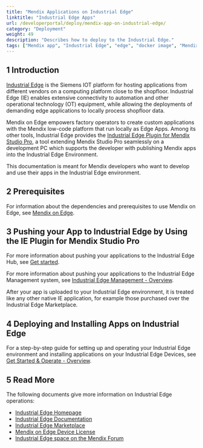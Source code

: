 ```yaml
---
title: "Mendix Applications on Industrial Edge"
linktitle: "Industrial Edge Apps"
url: /developerportal/deploy/mendix-app-on-industrial-edge/
category: "Deployment"
weight: 49
description: "Describes how to deploy to the Industrial Edge."
tags: ["Mendix app", "Industrial Edge", "edge", "docker image", "Mendix Buildpack"]
---
```


## 1 Introduction

[Industrial Edge](https://new.siemens.com/global/en/products/automation/topic-areas/industrial-edge/production-machines.html) is the Siemens IOT platform for hosting applications from different vendors on a computing platform close to the shopfloor. Industrial Edge (IE) enables extensive connectivity to automation and other operational technology (OT) equipment, while allowing the deployments of demanding edge applications to locally process shopfloor data.

Mendix on Edge empowers factory operators to create custom applications with the Mendix low-code platform that run locally as Edge Apps. Among its other tools, Industrial Edge provides the [Industrial Edge Plugin for Mendix Studio Pro](https://marketplace.mendix.com/link/component/218436), a tool extending Mendix Studio Pro seamlessly on a development PC which supports the developer with publishing Mendix apps into the Industrial Edge Environment.

This documentation is meant for Mendix developers who want to develop and use their apps in the Industrial Edge environment.

## 2 Prerequisites

For information about the dependencies and prerequisites to use Mendix on Edge, see [Mendix on Edge](https://docs.eu1.edge.siemens.cloud/develop_an_application/mendix/user_journey.html).

## 3 Pushing your App to Industrial Edge by Using the IE Plugin for Mendix Studio Pro

For more information about pushing your applications to the Industrial Edge Hub, see [Get started](https://docs.eu1.edge.siemens.cloud/get_started_and_operate/industrial_edge_hub/setup/ieh_index.html).

For more information about pushing your applications to the Industrial Edge Management system, see [Industrial Edge Management - Overview](https://docs.eu1.edge.siemens.cloud/develop_an_application/mendix/user_journey.html).

After your app is uploaded to your Industrial Edge environment, it is treated like any other native IE application, for example those purchased over the Industrial Edge Marketplace.

## 4 Deploying and Installing Apps on Industrial Edge

For a step-by-step guide for setting up and operating your Industrial Edge environment and installing applications on your Industrial Edge Devices, see [Get Started & Operate - Overview](https://docs.eu1.edge.siemens.cloud/get_started_and_operate/index.html).

## 5 Read More

The following documents give more information on Industrial Edge operations:

* [Industrial Edge Homepage](https://www.siemens.com/global/en/products/automation/topic-areas/industrial-edge.html)
* [Industrial Edge Documentation](https://docs.eu1.edge.siemens.cloud/index.html)
* [Industrial Edge Marketplace](https://www.dex.siemens.com/?selected=edge)
* [Mendix on Edge Device License](https://www.dex.siemens.com/edge/get-started/mendix-device-license)
* [Industrial Edge space on the Mendix Forum](https://forum.mendix.com/link/space/industrial-edge)
